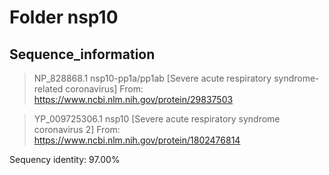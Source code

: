 # Folder nsp10
## Sequence_information

>NP_828868.1 nsp10-pp1a/pp1ab [Severe acute respiratory syndrome-related coronavirus]
From: https://www.ncbi.nlm.nih.gov/protein/29837503

>YP_009725306.1 nsp10 [Severe acute respiratory syndrome coronavirus 2]
From: https://www.ncbi.nlm.nih.gov/protein/1802476814

Sequency identity: 97.00%
